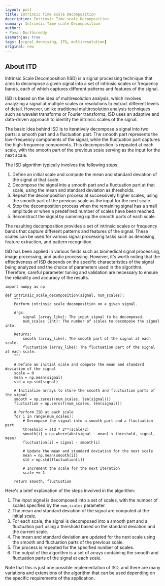 ```yaml
---
layout: post
title: Intrinsic Time scale Decomposition
description: Intrinsic Time scale Decomposition
summary: Intrinsic Time scale Decomposition
author:
- Pavan Donthireddy
usemathjax: true
tags: [signal_denoising, ITD, multiresolution]
original: new
---
```


## About ITD

Intrinsic Scale Decomposition (ISD) is a signal processing technique that aims to decompose a given signal into a set of intrinsic scales or frequency bands, each of which captures different patterns and features of the signal.

ISD is based on the idea of multiresolution analysis, which involves analyzing a signal at multiple scales or resolutions to extract different levels of detail. However, unlike traditional multiresolution analysis techniques such as wavelet transforms or Fourier transforms, ISD uses an adaptive and data-driven approach to identify the intrinsic scales of the signal.

The basic idea behind ISD is to iteratively decompose a signal into two parts: a smooth part and a fluctuation part. The smooth part represents the low-frequency components of the signal, while the fluctuation part captures the high-frequency components. This decomposition is repeated at each scale, with the smooth part of the previous scale serving as the input for the next scale.

The ISD algorithm typically involves the following steps:

1.  Define an initial scale and compute the mean and standard deviation of the signal at that scale.
2.  Decompose the signal into a smooth part and a fluctuation part at that scale, using the mean and standard deviation as thresholds.
3.  Repeat the decomposition process at successively higher scales, using the smooth part of the previous scale as the input for the next scale.
4.  Stop the decomposition process when the remaining signal has a small amplitude or when a predefined number of scales have been reached.
5.  Reconstruct the signal by summing up the smooth parts of each scale.

The resulting decomposition provides a set of intrinsic scales or frequency bands that capture different patterns and features of the signal. These scales can be used for various signal processing tasks such as denoising, feature extraction, and pattern recognition.

ISD has been applied in various fields such as biomedical signal processing, image processing, and audio processing. However, it's worth noting that the effectiveness of ISD depends on the specific characteristics of the signal being analyzed and the choice of parameters used in the algorithm. Therefore, careful parameter tuning and validation are necessary to ensure the reliability and accuracy of the results.

```
import numpy as np

def intrinsic_scale_decomposition(signal, num_scales):
    """
    Perform intrinsic scale decomposition on a given signal.
    
    Args:
        signal (array_like): The input signal to be decomposed.
        num_scales (int): The number of scales to decompose the signal into.
        
    Returns:
        smooth (array_like): The smooth part of the signal at each scale.
        fluctuation (array_like): The fluctuation part of the signal at each scale.
    """
    
    # Define an initial scale and compute the mean and standard deviation of the signal
    scale = 0
    mean = np.mean(signal)
    std = np.std(signal)
    
    # Initialize arrays to store the smooth and fluctuation parts of the signal
    smooth = np.zeros((num_scales, len(signal)))
    fluctuation = np.zeros((num_scales, len(signal)))
    
    # Perform ISD at each scale
    for i in range(num_scales):
        # Decompose the signal into a smooth part and a fluctuation part
        threshold = std * 2**(scale/2)
        smooth[i] = np.where(abs(signal - mean) < threshold, signal, mean)
        fluctuation[i] = signal - smooth[i]
        
        # Update the mean and standard deviation for the next scale
        mean = np.mean(smooth[i])
        std = np.std(fluctuation[i])
        
        # Increment the scale for the next iteration
        scale += 1
    
    return smooth, fluctuation

```


Here's a brief explanation of the steps involved in the algorithm:

1.  The input signal is decomposed into a set of scales, with the number of scales specified by the `num_scales` parameter.
2.  The mean and standard deviation of the signal are computed at the initial scale.
3.  For each scale, the signal is decomposed into a smooth part and a fluctuation part using a threshold based on the standard deviation and the current scale.
4.  The mean and standard deviation are updated for the next scale using the smooth and fluctuation parts of the previous scale.
5.  The process is repeated for the specified number of scales.
6.  The output of the algorithm is a set of arrays containing the smooth and fluctuation parts of the signal at each scale.

Note that this is just one possible implementation of ISD, and there are many variations and extensions of the algorithm that can be used depending on the specific requirements of the application.

